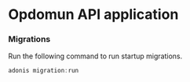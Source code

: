 # Opdomun API application

### Migrations

Run the following command to run startup migrations.

```js
adonis migration:run
```
